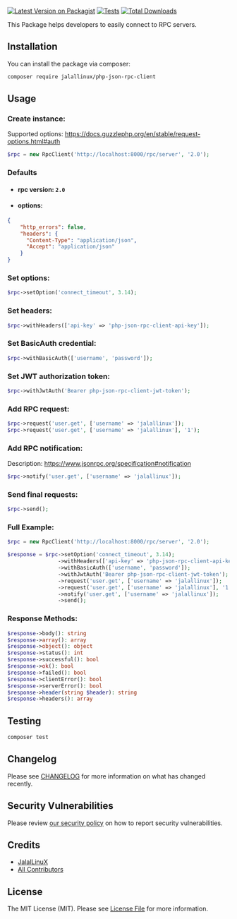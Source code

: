 [![Latest Version on Packagist](https://img.shields.io/packagist/v/jalallinux/php-json-rpc-client.svg?style=flat-square)](https://packagist.org/packages/jalallinux/php-json-rpc-client)
[![Tests](https://github.com/jalallinux/php-json-rpc-client/actions/workflows/run-tests.yml/badge.svg?branch=main)](https://github.com/jalallinux/php-json-rpc-client/actions/workflows/run-tests.yml)
[![Total Downloads](https://img.shields.io/packagist/dt/jalallinux/php-json-rpc-client.svg?style=flat-square)](https://packagist.org/packages/jalallinux/php-json-rpc-client)

This Package helps developers to easily connect to RPC servers.

## Installation

You can install the package via composer:

```bash
composer require jalallinux/php-json-rpc-client
```

## Usage

### Create instance:
Supported options: https://docs.guzzlephp.org/en/stable/request-options.html#auth
```php
$rpc = new RpcClient('http://localhost:8000/rpc/server', '2.0');
```

### Defaults
- #### rpc version: `2.0`
- #### options:
```json
{
    "http_errors": false,
    "headers": {
      "Content-Type": "application/json",
      "Accept": "application/json"
    }
}
```

### Set options:
```php
$rpc->setOption('connect_timeout', 3.14);
```

### Set headers:
```php
$rpc->withHeaders(['api-key' => 'php-json-rpc-client-api-key']);
```

### Set BasicAuth credential:
```php
$rpc->withBasicAuth(['username', 'password']);
```

### Set JWT authorization token:
```php
$rpc->withJwtAuth('Bearer php-json-rpc-client-jwt-token');
```

### Add RPC request:
```php
$rpc->request('user.get', ['username' => 'jalallinux']);
$rpc->request('user.get', ['username' => 'jalallinux'], '1');
```

### Add RPC notification:
Description: https://www.jsonrpc.org/specification#notification
```php
$rpc->notify('user.get', ['username' => 'jalallinux']);
```

### Send final requests:
```php
$rpc->send();
```

### Full Example:
```php
$rpc = new RpcClient('http://localhost:8000/rpc/server', '2.0');

$response = $rpc->setOption('connect_timeout', 3.14);
                ->withHeaders(['api-key' => 'php-json-rpc-client-api-key']);
                ->withBasicAuth(['username', 'password']);
                ->withJwtAuth('Bearer php-json-rpc-client-jwt-token');
                ->request('user.get', ['username' => 'jalallinux']);
                ->request('user.get', ['username' => 'jalallinux'], '1');
                ->notify('user.get', ['username' => 'jalallinux']);
                ->send();
```

### Response Methods:
```php
$response->body(): string
$response->array(): array
$response->object(): object
$response->status(): int
$response->successful(): bool
$response->ok(): bool
$response->failed(): bool
$response->clientError(): bool
$response->serverError(): bool
$response->header(string $header): string
$response->headers(): array
```


## Testing

```bash
composer test
```

## Changelog

Please see [CHANGELOG](CHANGELOG.md) for more information on what has changed recently.

## Security Vulnerabilities

Please review [our security policy](../../security/policy) on how to report security vulnerabilities.

## Credits

- [JalalLinuX](https://github.com/jalallinux)
- [All Contributors](../../contributors)

## License

The MIT License (MIT). Please see [License File](LICENSE.md) for more information.

